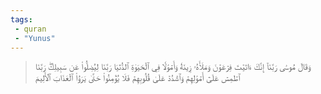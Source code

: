 ```yaml
---
tags: 
 - quran 
 - "Yunus"
---
```


> وَقَالَ مُوسَىٰ رَبَّنَآ إِنَّكَ ءَاتَيۡتَ فِرۡعَوۡنَ وَمَلَأَهُۥ زِينَةٗ وَأَمۡوَٰلٗا فِي ٱلۡحَيَوٰةِ ٱلدُّنۡيَا رَبَّنَا لِيُضِلُّواْ عَن سَبِيلِكَۖ رَبَّنَا ٱطۡمِسۡ عَلَىٰٓ أَمۡوَٰلِهِمۡ وَٱشۡدُدۡ عَلَىٰ قُلُوبِهِمۡ فَلَا يُؤۡمِنُواْ حَتَّىٰ يَرَوُاْ ٱلۡعَذَابَ ٱلۡأَلِيمَ
